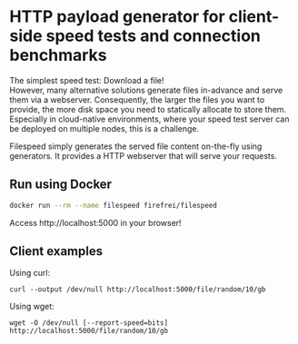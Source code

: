# HTTP payload generator for client-side speed tests and connection benchmarks

The simplest speed test: Download a file!  
However, many alternative solutions generate files in-advance and serve them via a webserver. Consequently, the larger the files you want to provide, the more disk space you need to statically allocate to store them. Especially in cloud-native environments, where your speed test server can be deployed on multiple nodes, this is a challenge.  

Filespeed simply generates the served file content on-the-fly using generators. It provides a HTTP webserver that will serve your requests.  



## Run using Docker
```bash
docker run --rm --name filespeed firefrei/filespeed
```

Access http://localhost:5000 in your browser!


## Client examples

Using curl:
```
curl --output /dev/null http://localhost:5000/file/random/10/gb
```

Using wget:
```
wget -O /dev/null [--report-speed=bits] http://localhost:5000/file/random/10/gb
```